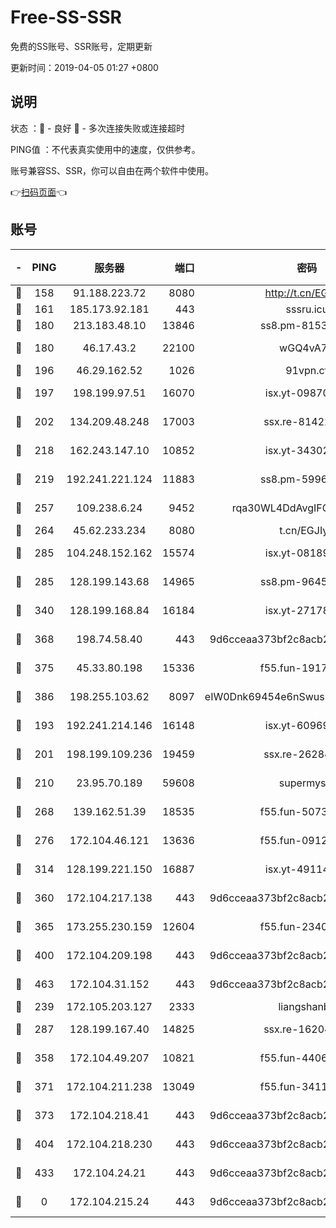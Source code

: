 # Free-SS-SSR

免费的SS账号、SSR账号，定期更新

更新时间：2019-04-05 01:27 +0800

## 说明

状态     ：🙂 - 良好 🙁 - 多次连接失败或连接超时

PING值   ：不代表真实使用中的速度，仅供参考。

账号兼容SS、SSR，你可以自由在两个软件中使用。

👉[扫码页面](https://liesauer.github.io/Free-SS-SSR/)👈

## 账号

|-|PING|服务器|端口|密码|加密方式|区域|
|:----:|:----:|:-----:|-----:|:----:|:----:|:----:|
|🙂|158|91.188.223.72|8080|http://t.cn/EGJIyrl|rc4-md5|RU|
|🙂|161|185.173.92.181|443|sssru.icu|rc4-md5|RU|
|🙂|180|213.183.48.10|13846|ss8.pm-81534846|rc4-md5|RU|
|🙂|180|46.17.43.2|22100|wGQ4vA7D|aes-256-gcm|RU|
|🙂|196|46.29.162.52|1026|91vpn.cf|rc4-md5|RU|
|🙂|197|198.199.97.51|16070|isx.yt-09870263|aes-256-cfb|US|
|🙂|202|134.209.48.248|17003|ssx.re-81422235|aes-256-cfb|US|
|🙂|218|162.243.147.10|10852|isx.yt-34302629|aes-256-cfb|US|
|🙂|219|192.241.221.124|11883|ss8.pm-59969205|aes-256-cfb|US|
|🙂|257|109.238.6.24|9452|rqa30WL4DdAvgIFG6Fs3znzTa|aes-256-cfb|FR|
|🙂|264|45.62.233.234|8080|t.cn/EGJIyrl|rc4-md5|CA|
|🙂|285|104.248.152.162|15574|isx.yt-08189375|aes-256-cfb|SG|
|🙂|285|128.199.143.68|14965|ss8.pm-96456884|aes-256-cfb|SG|
|🙂|340|128.199.168.84|16184|isx.yt-27178313|aes-256-cfb|SG|
|🙂|368|198.74.58.40|443|9d6cceaa373bf2c8acb22e60b6a58be6|aes-256-cfb|US|
|🙂|375|45.33.80.198|15336|f55.fun-19171645|aes-256-cfb|US|
|🙂|386|198.255.103.62|8097|eIW0Dnk69454e6nSwuspv9DmS201tQ0D|aes-256-cfb|US|
|🙂|193|192.241.214.146|16148|isx.yt-60969172|aes-256-cfb|US|
|🙂|201|198.199.109.236|19459|ssx.re-26284285|aes-256-cfb|US|
|🙂|210|23.95.70.189|59608|supermyssr|chacha20-ietf|US|
|🙂|268|139.162.51.39|18535|f55.fun-50730747|aes-256-cfb|SG|
|🙂|276|172.104.46.121|13636|f55.fun-09121749|aes-256-cfb|SG|
|🙂|314|128.199.221.150|16887|isx.yt-49114342|aes-256-cfb|SG|
|🙂|360|172.104.217.138|443|9d6cceaa373bf2c8acb22e60b6a58be6|aes-256-cfb|US|
|🙂|365|173.255.230.159|12604|f55.fun-23403272|aes-256-cfb|US|
|🙂|400|172.104.209.198|443|9d6cceaa373bf2c8acb22e60b6a58be6|aes-256-cfb|US|
|🙂|463|172.104.31.152|443|9d6cceaa373bf2c8acb22e60b6a58be6|aes-256-cfb|US|
|🙁|239|172.105.203.127|2333|liangshanbo|chacha20|JP|
|🙁|287|128.199.167.40|14825|ssx.re-16204050|aes-256-cfb|SG|
|🙁|358|172.104.49.207|10821|f55.fun-44065715|aes-256-cfb|SG|
|🙁|371|172.104.211.238|13049|f55.fun-34116982|aes-256-cfb|US|
|🙁|373|172.104.218.41|443|9d6cceaa373bf2c8acb22e60b6a58be6|aes-256-cfb|US|
|🙁|404|172.104.218.230|443|9d6cceaa373bf2c8acb22e60b6a58be6|aes-256-cfb|US|
|🙁|433|172.104.24.21|443|9d6cceaa373bf2c8acb22e60b6a58be6|aes-256-cfb|US|
|🙁|0|172.104.215.24|443|9d6cceaa373bf2c8acb22e60b6a58be6|aes-256-cfb|US|
